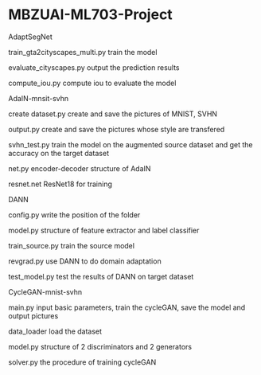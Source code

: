 # MBZUAI-ML703-Project

AdaptSegNet 

train_gta2cityscapes_multi.py  train the model

evaluate_cityscapes.py         output the prediction results

compute_iou.py                 compute iou to evaluate the model


AdaIN-mnsit-svhn

create dataset.py  create and save the pictures of MNIST, SVHN

output.py          create and save the pictures whose style are transfered

svhn_test.py       train the model on the augmented source dataset and get the accuracy on the target dataset

net.py             encoder-decoder structure of AdaIN 

resnet.net         ResNet18 for training


DANN

config.py        write the position of the folder

model.py         structure of feature extractor and label classifier

train_source.py  train the source model

revgrad.py       use DANN to do domain adaptation

test_model.py    test the results of DANN on target dataset



CycleGAN-mnist-svhn

main.py          input basic parameters, train the cycleGAN, save the model and output pictures

data_loader      load the dataset

model.py         structure of 2 discriminators and 2 generators

solver.py        the procedure of training cycleGAN

